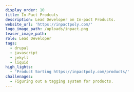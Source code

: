 ```yaml
---
display_order: 10
title: In-Pact Prodcuts
description: Lead Developer on In-pact Products.
website_url: 'https://inpactpoly.com/'
logo_image_path: /uploads/inpact.png
teaser_image_path:
role: Lead Developer
tags:
  - drupal
  - javascript
  - jekyll
  - liquid
high_lights:
  - 'Product Sorting https://inpactpoly.com/products/'
challenages:
  - Figuring out a tagging system for products.
---
```


